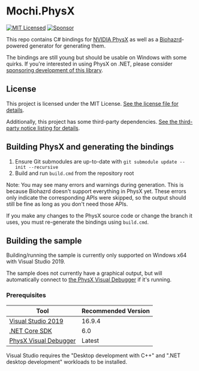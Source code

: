 # Mochi.PhysX

[![MIT Licensed](https://img.shields.io/github/license/mochilibraries/mochi.physx?style=flat-square)](LICENSE.txt)
[![Sponsor](https://img.shields.io/badge/sponsor-%E2%9D%A4-lightgrey?logo=github&style=flat-square)](https://github.com/sponsors/PathogenDavid)

This repo contains C# bindings for [NVIDIA PhysX](https://github.com/NVIDIAGameWorks/PhysX) as well as a [Biohazrd](https://github.com/MochiLibraries/Biohazrd)-powered generator for generating them.

The bindings are still young but should be usable on Windows with some quirks. If you're interested in using PhysX on .NET, please consider [sponsoring development of this library](https://github.com/sponsors/PathogenDavid).

## License

This project is licensed under the MIT License. [See the license file for details](LICENSE.txt).

Additionally, this project has some third-party dependencies. [See the third-party notice listing for details](THIRD-PARTY-NOTICES.md).

## Building PhysX and generating the bindings

1. Ensure Git submodules are up-to-date with `git submodule update --init --recursive`
2. Build and run `build.cmd` from the repository root

Note: You may see many errors and warnings during generation. This is because Biohazrd doesn't support everything in PhysX yet. These errors only indicate the corresponding APIs were skipped, so the output should still be fine as long as you don't need those APIs.

If you make any changes to the PhysX source code or change the branch it uses, you must re-generate the bindings using `build.cmd`.

## Building the sample

Building/running the sample is currently only supported on Windows x64 with Visual Studio 2019.

The sample does not currently have a graphical output, but will automatically connect to [the PhysX Visual Debugger](https://developer.nvidia.com/physx-visual-debugger) if it's running.

### Prerequisites

Tool | Recommended Version
-----|--------------------
[Visual Studio 2019](https://visualstudio.microsoft.com/vs/) | 16.9.4
[.NET Core SDK](http://dot.net/) | 6.0
[PhysX Visual Debugger](https://developer.nvidia.com/physx-visual-debugger) | Latest

Visual Studio requires the "Desktop development with C++" and  ".NET desktop development" workloads to be installed.
